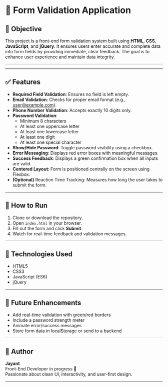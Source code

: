 # 📝 Form Validation Application

## 📌 Objective
This project is a front-end form validation system built using **HTML**, **CSS**, **JavaScript**, and **jQuery**. It ensures users enter accurate and complete data into form fields by providing immediate, clear feedback. The goal is to enhance user experience and maintain data integrity.

---


---

## ✅ Features

- **Required Field Validation**: Ensures no field is left empty.
- **Email Validation**: Checks for proper email format (e.g., user@example.com).
- **Phone Number Validation**: Accepts exactly 10 digits only.
- **Password Validation**:
  - Minimum 8 characters
  - At least one uppercase letter
  - At least one lowercase letter
  - At least one digit
  - At least one special character
- **Show/Hide Password**: Toggle password visibility using a checkbox.
- **Error Messaging**: Displays red error boxes with meaningful messages.
- **Success Feedback**: Displays a green confirmation box when all inputs are valid.
- **Centered Layout**: Form is positioned centrally on the screen using Flexbox.
- **(Optional)** Reaction Time Tracking: Measures how long the user takes to submit the form.

---

## 🚀 How to Run

1. Clone or download the repository.
2. Open `index.html` in your browser.
3. Fill out the form and click **Submit**.
4. Watch for real-time feedback and validation messages.

---

## 🧠 Technologies Used

- HTML5
- CSS3
- JavaScript (ES6)
- jQuery

---

## 🎯 Future Enhancements

- Add real-time validation with green/red borders
- Include a password strength meter
- Animate error/success messages
- Store form data in localStorage or send to a backend

---

## 🙌 Author

**Jayant**  
Front-End Developer in progress 🚀  
Passionate about clean UI, interactivity, and user-first design.

---
